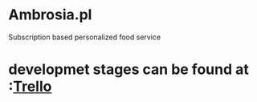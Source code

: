 # Ambrosia.pl
Subscription based personalized food service

# developmet stages can be found at :[Trello](https://trello.com/b/vKvhLQCM)

